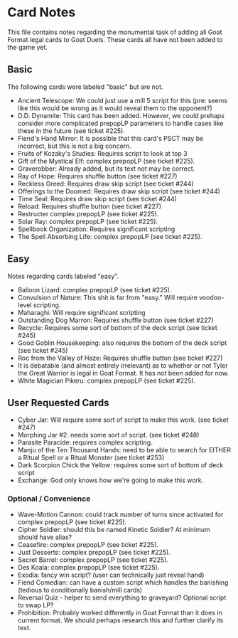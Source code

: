 # Card Notes

This file contains notes regarding the monumental task of adding all Goat Format legal cards to Goat Duels. These cards all have not been added to the game yet.

## Basic

The following cards were labeled "basic" but are not.

-  Ancient Telescope: We could just use a mill 5 script for this (pre: seems like this would be wrong as it would reveal them to the opponent?)
-  D.D. Dynamite: This card has been added. However, we could prehaps consider more complicated prepopLP parameters to handle cases like these in the future (see ticket #225).
-  Fiend's Hand Mirror: It is possible that this card's PSCT may be incorrect, but this is not a big concern.
-  Fruits of Kozaky's Studies: Requires script to look at top 3
-  Gift of the Mystical Elf: complex prepopLP (see ticket #225).
-  Graverobber: Already added, but its text not may be correct.
-  Ray of Hope: Requires shuffle button (see ticket #227)
-  Reckless Greed: Requires draw skip script (see ticket #244)
-  Offerings to the Doomed: Requires draw skip script (see ticket #244)
-  Time Seal: Requires draw skip script (see ticket #244)
-  Reload: Requires shuffle button (see ticket #227)
-  Restructer complex prepopLP (see ticket #225).
-  Solar Ray: complex prepopLP (see ticket #225).
-  Spellbook Organization: Requires significant scripting
-  The Spell Absorbing Life: complex prepopLP (see ticket #225).

## Easy

Notes regarding cards labeled "easy".

-  Balloon Lizard: complex prepopLP (see ticket #225).
-  Convulsion of Nature: This shit is far from "easy." Will require voodoo-level scripting.
-  Maharaghi: Will require significant scripting
-  Outstanding Dog Marron: Requires shuffle button (see ticket #227)
-  Recycle: Requires some sort of bottom of the deck script (see ticket #245)
-  Good Goblin Housekeeping: also requires the bottom of the deck script (see ticket #245)
-  Roc from the Valley of Haze: Requires shuffle button (see ticket #227)
-  It is debatable (and almost entirely irrelevant) as to whether or not Tyler the Great Warrior is legal in Goat Format. It has not been added for now.
-  White Magician Pikeru: complex prepopLP (see ticket #225).

## User Requested Cards

-  Cyber Jar: Will require some sort of script to make this work. (see ticket #247)
-  Morphing Jar #2: needs some sort of script. (see ticket #248)
-  Parasite Paracide: requires complex scripting.
-  Manju of the Ten Thousand Hands: need to be able to search for EITHER a Ritual Spell or a Ritual Monster (see ticket #253)
-  Dark Scorpion Chick the Yellow: requires some sort of bottom of deck script
-  Exchange: God only knows how we're going to make this work.

### Optional / Convenience

-  Wave-Motion Cannon: could track number of turns since activated for complex prepopLP (see ticket #225).
-  Cipher Soldier: should this be named Kinetic Soldier? At minimum should have alias?
-  Ceasefire: complex prepopLP (see ticket #225).
-  Just Desserts: complex prepopLP (see ticket #225).
-  Secret Barrel: complex prepopLP (see ticket #225).
-  Des Koala: complex prepopLP (see ticket #225).
-  Exodia: fancy win script? (user can technically just reveal hand)
-  Fiend Comedian: can have a custom script which handles the banishing (tedious to conditionally banish/mill cards)
-  Reversal Quiz - helper to send everything to graveyard? Optional script to swap LP?
-  Prohibition: Probably worked differently in Goat Format than it does in current format. We should perhaps research this and further clarify its text.
